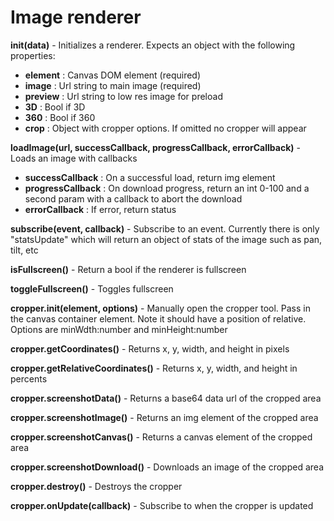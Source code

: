 # Image renderer

**init(data)** - Initializes a renderer. Expects an object with the following properties:
  * **element** : Canvas DOM element (required)
  * **image** : Url string to main image (required)
  * **preview** : Url string to low res image for preload
  * **3D** : Bool if 3D
  * **360** : Bool if 360
  * **crop** : Object with cropper options. If omitted no cropper will appear

**loadImage(url, successCallback, progressCallback, errorCallback)** - Loads an image with callbacks
  * **successCallback** : On a successful load, return img element
  * **progressCallback** : On download progress, return an int 0-100 and a second param with a callback to abort the download
  * **errorCallback** : If error, return status

**subscribe(event, callback)** - Subscribe to an event. Currently there is only "statsUpdate" which will return an object of stats of the image such as pan, tilt, etc

**isFullscreen()** - Return a bool if the renderer is fullscreen

**toggleFullscreen()** - Toggles fullscreen

**cropper.init(element, options)** - Manually open the cropper tool. Pass in the canvas container element. Note it should have a position of relative. Options are minWdth:number and minHeight:number

**cropper.getCoordinates()** - Returns x, y, width, and height in pixels

**cropper.getRelativeCoordinates()** - Returns x, y, width, and height in percents

**cropper.screenshotData()** - Returns a base64 data url of the cropped area

**cropper.screenshotImage()** - Returns an img element of the cropped area

**cropper.screenshotCanvas()** - Returns a canvas element of the cropped area

**cropper.screenshotDownload()** - Downloads an image of the cropped area

**cropper.destroy()** - Destroys the cropper

**cropper.onUpdate(callback)** - Subscribe to when the cropper is updated
